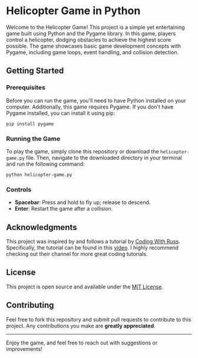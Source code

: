 # Helicopter Game in Python

Welcome to the Helicopter Game! This project is a simple yet entertaining game built using Python and the Pygame library. In this game, players control a helicopter, dodging obstacles to achieve the highest score possible. The game showcases basic game development concepts with Pygame, including game loops, event handling, and collision detection.

## Getting Started

### Prerequisites

Before you can run the game, you'll need to have Python installed on your computer. Additionally, this game requires Pygame. If you don't have Pygame installed, you can install it using pip:

```
pip install pygame
```

### Running the Game

To play the game, simply clone this repository or download the `helicopter-game.py` file. Then, navigate to the downloaded directory in your terminal and run the following command:

```
python helicopter-game.py
```

### Controls

- **Spacebar**: Press and hold to fly up; release to descend.
- **Enter**: Restart the game after a collision.

## Acknowledgments

This project was inspired by and follows a tutorial by [Coding With Russ](https://www.youtube.com/channel/UCRQv-5-2Z8H2XWgVxMxlJbw). Specifically, the tutorial can be found in this [video](https://www.youtube.com/watch?v=W-3okcjOFnY&list=PLsFyHm8kJsx32EFcsJNt5sDI_nKsanRUu&index=20). I highly recommend checking out their channel for more great coding tutorials.

## License

This project is open source and available under the [MIT License](LICENSE).

## Contributing

Feel free to fork this repository and submit pull requests to contribute to this project. Any contributions you make are **greatly appreciated**.

---

Enjoy the game, and feel free to reach out with suggestions or improvements!
